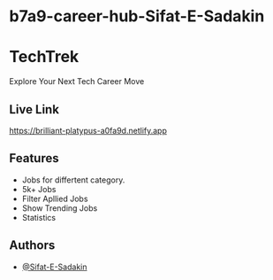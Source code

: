 ﻿# b7a9-career-hub-Sifat-E-Sadakin

# TechTrek

Explore Your Next Tech Career Move


## Live Link

 https://brilliant-platypus-a0fa9d.netlify.app
## Features

- Jobs for differtent category.
- 5k+ Jobs
- Filter Apllied Jobs
- Show Trending Jobs
- Statistics



## Authors

- [@Sifat-E-Sadakin](https://github.com/Sifat-E-Sadakin)




